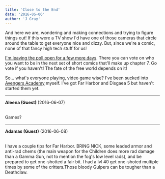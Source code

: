 ```yaml
---
title: 'Close to the End'
date: '2016-06-06'
author: 'J Gray'
---
```


<p>And here we are, wondering and making connections and trying to figure things out! If this were a TV show I'd have one of those cameras that circle around the table to get everyone nice and dizzy. But, since we're a comic, none of that fancy high tech stuff for us!</p><p><a href="http://www.poll-maker.com/poll699570x76EC4Af0-28" target="_blank">I'm leaving the poll open for a few more days</a>. There you can vote on who you want to be in the next set of short comics that'll make up chapter 7. Go vote if you haven't! The fate of the free world depends on it!</p><p>So... what's everyone playing, video game wise? I've been sucked into <a href="http://www.tinyco.com/tinyco-games/marvel-avengers-academy/" target="_blank">Avengers Academy</a> myself. I've got Far Harbor and Disgaea 5 but haven't started them yet.</p>

---
**Aleena (Guest)** (2016-06-07)

<br> Games?

---
**Adamas (Guest)** (2016-06-08)

<br> I have a couple tips for Far Harbor. BRING NICK, some leaded armor and anti-rad chems (the main weapon for the Children does more rad damage than a Gamma Gun, not to mention the fog's low level rads), and be prepared to get one-shotted a fair bit. I had a lvl 40 get one-shoted multiple times by some of the critters.Those bloody Gulpers can be tougher than a Deathclaw.<br>

